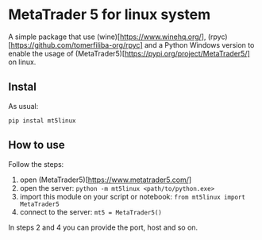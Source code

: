 # MetaTrader 5 for linux system

A simple package that use (wine)[https://www.winehq.org/], (rpyc)[https://github.com/tomerfiliba-org/rpyc] and a Python Windows version to enable the usage of (MetaTrader5)[https://pypi.org/project/MetaTrader5/] on linux.

## Instal

As usual:

```
pip instal mt5linux
```

## How to use

Follow the steps:

1. open (MetaTrader5)[https://www.metatrader5.com/]
2. open the server: `python -m mt5linux <path/to/python.exe>`
3. import this module on your script or notebook: `from mt5linux import MetaTrader5`
4. connect to the server: `mt5 = MetaTrader5()`

In steps 2 and 4 you can provide the port, host and so on.
